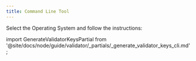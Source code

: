 ```yaml
---
title: Command Line Tool
---
```


Select the Operating System and follow the instructions:

import GenerateValidatorKeysPartial from '@site/docs/node/guide/validator/_partials/_generate_validator_keys_cli.md';

<GenerateValidatorKeysPartial />